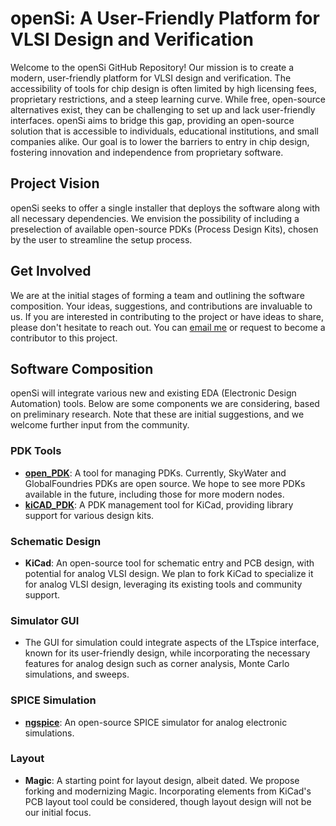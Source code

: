# openSi: A User-Friendly Platform for VLSI Design and Verification

Welcome to the openSi GitHub Repository! Our mission is to create a modern, user-friendly platform for VLSI design and verification. The accessibility of tools for chip design is often limited by high licensing fees, proprietary restrictions, and a steep learning curve. While free, open-source alternatives exist, they can be challenging to set up and lack user-friendly interfaces. openSi aims to bridge this gap, providing an open-source solution that is accessible to individuals, educational institutions, and small companies alike. Our goal is to lower the barriers to entry in chip design, fostering innovation and independence from proprietary software.

## Project Vision

openSi seeks to offer a single installer that deploys the software along with all necessary dependencies. We envision the possibility of including a preselection of available open-source PDKs (Process Design Kits), chosen by the user to streamline the setup process.

## Get Involved

We are at the initial stages of forming a team and outlining the software composition. Your ideas, suggestions, and contributions are invaluable to us. If you are interested in contributing to the project or have ideas to share, please don't hesitate to reach out. You can [email me](mailto:maneapaul@gmail.com) or request to become a contributor to this project.

## Software Composition

openSi will integrate various new and existing EDA (Electronic Design Automation) tools. Below are some components we are considering, based on preliminary research. Note that these are initial suggestions, and we welcome further input from the community.

### PDK Tools

- **[open_PDK](https://github.com/RTimothyEdwards/open_pdks)**: A tool for managing PDKs. Currently, SkyWater and GlobalFoundries PDKs are open source. We hope to see more PDKs available in the future, including those for more modern nodes.
- **[kiCAD_PDK](https://github.com/lethalbit/kicad-pdk-libs)**: A PDK management tool for KiCad, providing library support for various design kits.

### Schematic Design

- **KiCad**: An open-source tool for schematic entry and PCB design, with potential for analog VLSI design. We plan to fork KiCad to specialize it for analog VLSI design, leveraging its existing tools and community support.

### Simulator GUI

- The GUI for simulation could integrate aspects of the LTspice interface, known for its user-friendly design, while incorporating the necessary features for analog design such as corner analysis, Monte Carlo simulations, and sweeps.

### SPICE Simulation

- **[ngspice](https://github.com/ngspice/ngspice)**: An open-source SPICE simulator for analog electronic simulations.

### Layout

- **Magic**: A starting point for layout design, albeit dated. We propose forking and modernizing Magic. Incorporating elements from KiCad's PCB layout tool could be considered, though layout design will not be our initial focus.
